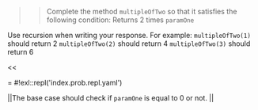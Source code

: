 >>Complete the method <code>multipleOfTwo</code> so that it satisfies the following condition:
Returns 2 times <code>paramOne</code>
<p>Use recursion when writing your response.
For example:
<code>multipleOfTwo(1)</code> should return 2
<code>multipleOfTwo(2)</code> should return 4
<code>multipleOfTwo(3)</code> should return 6 </p><<

= #!exl::repl('index.prob.repl.yaml')

||The base case should check if <code>paramOne</code> is equal to 0 or not. ||
